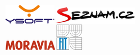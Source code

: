 [![Y Soft](/static/img/logos/ysoft.gif "Y Soft")](http://www.ysoft.cz/)
[![Seznam.cz](/static/img/logos/seznam.png "Seznam.cz")](http://seznam.cz)
[![Moravia IT](/static/img/logos/moravia.png "Moravia IT")](http://moravia.com)
[![VUT-FIT](/static/img/logos/fit.jpg "VUT-FIT")](http://www.fit.vutbr.cz/)